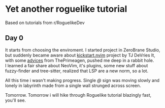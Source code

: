 # Yet another roguelike tutorial

Based on tutorials from r/RoguelikeDev

## Day 0
It starts from choosing the enviroment. 
I started project in ZeroBrane Studio, but suddenly became aware about [kickstart.nvim](youtube.com/watch?v=m8C0Cq9Uv9o) project by TJ DeVries
It, with some [advices](youtube.com/watch?v=w7i4amO_zaE) from ThePrimeagen, pushed me deep in a rabbit hole.  
I learned a fair share about NeoVim, it's plugins, some new stuff about fuzzy-finder and tree-sitter, realized that LSP are a new norm, so a lot.

All this time i wasn't making progress. 
Single _@_ sign was moving slowly and lonely in labyrinth made from a single wall strunged across screen. 

Tomorrow. Tomorrow i will hike through Roguelike tutorial blazingly fast, you'll see.
